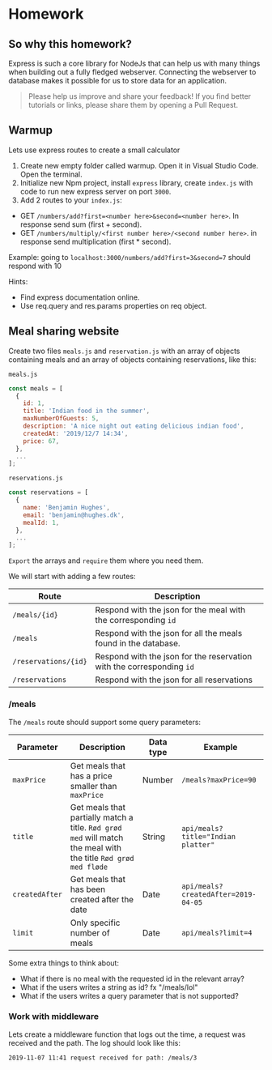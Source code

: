 # Homework

## So why this homework?
Express is such a core library for NodeJs that can help us with many things when building out a fully fledged webserver. Connecting the webserver to database makes it possible for us to store data for an application. 

> Please help us improve and share your feedback! If you find better tutorials or links, please share them by opening a Pull Request.

## Warmup

Lets use express routes to create a small calculator

1. Create new empty folder called warmup. Open it in Visual Studio Code. Open the terminal.
2. Initialize new Npm project, install `express` library, create `index.js` with code to run new express server on port `3000`.
3. Add 2 routes to your `index.js`:
  - GET `/numbers/add?first=<number here>&second=<number here>`. In response send sum (first + second).
  - GET `/numbers/multiply/<first number here>/<second number here>`. in response send multiplication (first * second).

Example:
going to `localhost:3000/numbers/add?first=3&second=7` should respond with 10

Hints:
- Find express documentation online.
- Use req.query and res.params properties on req object.

## Meal sharing website

Create two files `meals.js` and `reservation.js` with an array of objects containing meals and an array of objects containing reservations, like this:

`meals.js`
```js
const meals = [
  {
    id: 1,
    title: 'Indian food in the summer',
    maxNumberOfGuests: 5,
    description: 'A nice night out eating delicious indian food',
    createdAt: '2019/12/7 14:34',
    price: 67,
  },
  ...
];
```

`reservations.js`
```js 
const reservations = [
  {
    name: 'Benjamin Hughes',
    email: 'benjamin@hughes.dk',
    mealId: 1,
  },
  ...
];
```

`Export` the arrays and `require` them where you need them.

We will start with adding a few routes:

| Route | Description |
| ---- | ----- |
| `/meals/{id}` | Respond with the json for the meal with the corresponding `id` |
| `/meals` | Respond with the json for all the meals found in the database. |
| `/reservations/{id}` | Respond with the json for the reservation with the corresponding `id` |
| `/reservations` | Respond with the json for all reservations |

### /meals

The `/meals` route should support some query parameters:

| Parameter | Description | Data type | Example | 
| ---- | ----- | ---- | -------- |
| `maxPrice` | Get meals that has a price smaller than `maxPrice` | Number | `/meals?maxPrice=90` |
| `title` | Get meals that partially match a title. `Rød grød med` will match the meal with the title `Rød grød med fløde` | String | `api/meals?title="Indian platter"` |
| `createdAfter` | Get meals that has been created after the date | Date | `api/meals?createdAfter=2019-04-05` |
| `limit` | Only specific number of meals | Date | `api/meals?limit=4` |

Some extra things to think about: 
- What if there is no meal with the requested id in the relevant array?
- What if the users writes a string as id? fx "/meals/lol"
- What if the users writes a query parameter that is not supported?

### Work with middleware
Lets create a middleware function that logs out the time, a request was received and the path. The log should look like this:

`2019-11-07 11:41 request received for path: /meals/3`

